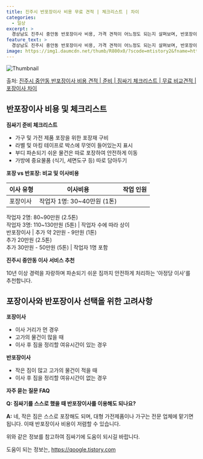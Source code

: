 ```yaml
---
title: 진주시 반포장이사 비용 무료 견적 | 체크리스트 | 차이
categories:
  - 일상
excerpt: >
  경상남도 진주시 중안동 반포장이사 비용, 가격 견적이 어느정도 되는지 살펴보며, 반포장이사를 준비함에 있어 짐싸기 준비 체크리스트가 무엇인지 보겠습니다. 마지막으로 포장이사와 차이점을 통해 무료 비교견적으로 어떤 것이 더 합리적인 선택인지 공유 드립니다.진주시 중안동 포장이사 견적 샘플 보기 👈 클릭진주시 중안동 포장이사 가격 살펴보기 👈 클릭진주시 중안동 반포장이사 평균 이사 비용평수진주시 중안동 평균 이사 비용원룸 이사9평 이하 (1톤)30만원~투룸/쓰리룸 이사16평 ~ 20평 (2.5톤)80만원~쓰리룸 이사21평 (5톤) ~110만원~우리집 무료 이사견적 받기 👈 클릭포장 vs 반포장: 비교 및 이사비용포장이사와 반포장이사의 가장 큰 차이점은 이사 작업 범위와 짐 정리 방식에 있습니다.포장이사..
feature_text: >
  경상남도 진주시 중안동 반포장이사 비용, 가격 견적이 어느정도 되는지 살펴보며, 반포장이사를 준비함에 있어 짐싸기 준비 체크리스트가 무엇인지 보겠습니다. 마지막으로 포장이사와 차이점을 통해 무료 비교견적으로 어떤 것이 더 합리적인 선택인지 공유 드립니다.진주시 중안동 포장이사 견적 샘플 보기 👈 클릭진주시 중안동 포장이사 가격 살펴보기 👈 클릭진주시 중안동 반포장이사 평균 이사 비용평수진주시 중안동 평균 이사 비용원룸 이사9평 이하 (1톤)30만원~투룸/쓰리룸 이사16평 ~ 20평 (2.5톤)80만원~쓰리룸 이사21평 (5톤) ~110만원~우리집 무료 이사견적 받기 👈 클릭포장 vs 반포장: 비교 및 이사비용포장이사와 반포장이사의 가장 큰 차이점은 이사 작업 범위와 짐 정리 방식에 있습니다.포장이사..
image: https://img1.daumcdn.net/thumb/R800x0/?scode=mtistory2&fname=https%3A%2F%2Fblog.kakaocdn.net%2Fdn%2FVF54g%2FbtsHbeDher7%2FLMUQViXAWy35jeTU5wgIT1%2Fimg.webp
---
```


![Thumbnail](https://img1.daumcdn.net/thumb/R800x0/?scode=mtistory2&fname=https%3A%2F%2Fblog.kakaocdn.net%2Fdn%2FVF54g%2FbtsHbeDher7%2FLMUQViXAWy35jeTU5wgIT1%2Fimg.webp)

<p>출처: <a href="https://qoogle.tistory.com/9346" rel="dofollow">진주시 중안동 반포장이사 비용 견적 | 준비 | 짐싸기 체크리스트 | 무료 비교견적 | 포장이사 차이</a> </p>

## 반포장이사 비용 및 체크리스트



**짐싸기 준비 체크리스트**

  * 가구 및 가전 제품 포장을 위한 포장재 구비
  * 라벨 및 마킹 테이프로 박스에 무엇이 들어있는지 표시
  * 부디 파손되기 쉬운 물건은 따로 포장하여 안전하게 이동
  * 가방에 중요물품 (식기, 세면도구 등) 따로 담아두기



**포장 vs 반포장: 비교 및 이사비용**

이사 유형 | 이사비용 | 작업 인원  
---|---|---  
포장이사 | 작업자 1명: 30~40만원 (1톤)  
작업자 2명: 80~90만원 (2.5톤)  
작업자 3명: 110~130만원 (5톤) | 작업자 수에 따라 상이  
반포장이사 | 추가 약 2만원 - 9만원 (1톤)  
추가 20만원 (2.5톤)  
추가 30만원 - 50만원 (5톤) | 작업자 1명 포함  
  


**진주시 중안동 이사 서비스 추천**

10년 이상 경력을 자랑하며 파손되기 쉬운 짐까지 안전하게 처리하는 '아정당 이사'를 추천합니다.



## 포장이사와 반포장이사 선택을 위한 고려사항



**포장이사**

  * 이사 거리가 먼 경우
  * 고가의 물건이 많을 때
  * 이사 후 짐을 정리할 여유시간이 있는 경우



**반포장이사**

  * 작은 짐이 많고 고가의 물건이 적을 때
  * 이사 후 짐을 정리할 여유시간이 없는 경우



**자주 묻는 질문 FAQ**

**Q: 짐싸기를 스스로 했을 때 반포장이사를 이용해도 되나요?**

**A:** 네, 작은 짐은 스스로 포장해도 되며, 대형 가전제품이나 가구는 전문 업체에 맡기면 됩니다. 이때 반포장이사 비용이 저렴할 수
있습니다.



위와 같은 정보를 참고하여 짐싸기에 도움이 되시길 바랍니다.

 

도움이 되는 정보는, <a href="https://qoogle.tistory.com" rel="dofollow">https://qoogle.tistory.com</a>


